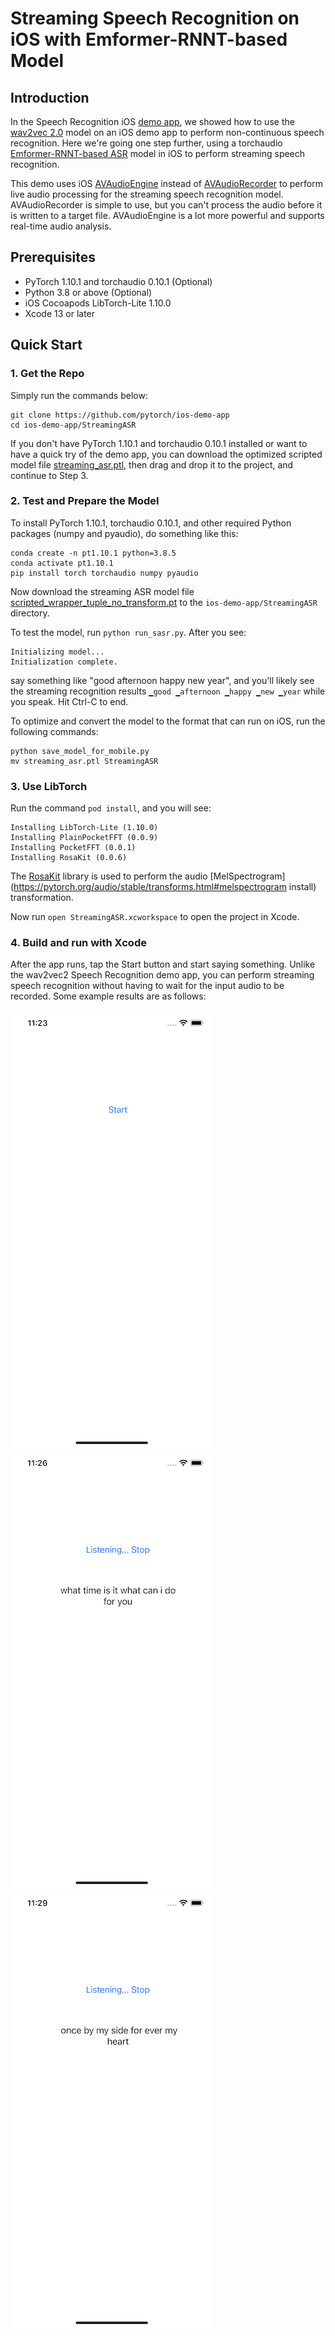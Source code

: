 # Streaming Speech Recognition on iOS with Emformer-RNNT-based Model

## Introduction

In the Speech Recognition iOS [demo app](https://github.com/pytorch/ios-demo-app/tree/master/SpeechRecognition), we showed how to use the [wav2vec 2.0](https://github.com/pytorch/fairseq/tree/master/examples/wav2vec) model on an iOS demo app to perform non-continuous speech recognition. Here we're going one step further, using a torchaudio [Emformer-RNNT-based ASR](https://pytorch.org/audio/main/prototype.pipelines.html#torchaudio.prototype.pipelines.EMFORMER_RNNT_BASE_LIBRISPEECH) model in iOS to perform streaming speech recognition.

This demo uses iOS [AVAudioEngine](https://developer.apple.com/documentation/avfaudio/avaudioengine) instead of [AVAudioRecorder](https://github.com/pytorch/ios-demo-app/blob/master/SpeechRecognition/SpeechRecognition/ViewController.swift#L24) to perform live audio processing for the streaming speech recognition model. AVAudioRecorder is simple to use, but you can't process the audio before it is written to a target file. AVAudioEngine is a lot more powerful and supports real-time audio analysis.


## Prerequisites

* PyTorch 1.10.1 and torchaudio 0.10.1 (Optional)
* Python 3.8 or above (Optional)
* iOS Cocoapods LibTorch-Lite 1.10.0
* Xcode 13 or later

## Quick Start

### 1. Get the Repo

Simply run the commands below:

```
git clone https://github.com/pytorch/ios-demo-app
cd ios-demo-app/StreamingASR
```

If you don't have PyTorch 1.10.1 and torchaudio 0.10.1 installed or want to have a quick try of the demo app, you can download the optimized scripted model file [streaming_asr.ptl](https://drive.google.com/file/d/1awT_1S6H5IXSOOqpFLmpeg0B-kQVWG2y/view?usp=sharing), then drag and drop it to the project, and continue to Step 3.


### 2. Test and Prepare the Model

To install PyTorch 1.10.1, torchaudio 0.10.1, and other required Python packages (numpy and pyaudio), do something like this:

```
conda create -n pt1.10.1 python=3.8.5
conda activate pt1.10.1
pip install torch torchaudio numpy pyaudio
```

Now download the streaming ASR model file
[scripted_wrapper_tuple_no_transform.pt](https://drive.google.com/file/d/1_49DwHS_a3p3THGdHZj3TXmjNJj60AhP/view?usp=sharing) to the `ios-demo-app/StreamingASR` directory.

To test the model, run `python run_sasr.py`. After you see:
```
Initializing model...
Initialization complete.
```
say something like "good afternoon happy new year", and you'll likely see the streaming recognition results `▁good ▁afternoon ▁happy ▁new ▁year` while you speak. Hit Ctrl-C to end.

To optimize and convert the model to the format that can run on iOS, run the following commands:
```
python save_model_for_mobile.py
mv streaming_asr.ptl StreamingASR
```

### 3. Use LibTorch

Run the command `pod install`, and you will see:

```
Installing LibTorch-Lite (1.10.0)
Installing PlainPocketFFT (0.0.9)
Installing PocketFFT (0.0.1)
Installing RosaKit (0.0.6)
```

The [RosaKit](https://github.com/dhrebeniuk/RosaKit) library is used to perform the audio [MelSpectrogram](https://pytorch.org/audio/stable/transforms.html#melspectrogram install) transformation.

Now run `open StreamingASR.xcworkspace` to open the project in Xcode.


### 4. Build and run with Xcode

After the app runs, tap the Start button and start saying something. Unlike the wav2vec2 Speech Recognition demo app, you can perform streaming speech recognition without having to wait for the input audio to be recorded. Some example results are as follows:

![](screenshot1.png)
![](screenshot2.png)
![](screenshot3.png)
